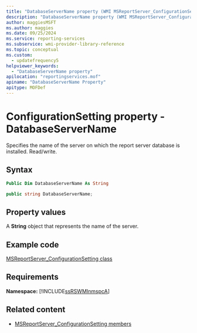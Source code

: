```yaml
---
title: "DatabaseServerName property (WMI MSReportServer_ConfigurationSetting)"
description: "DatabaseServerName property (WMI MSReportServer_ConfigurationSetting)"
author: maggiesMSFT
ms.author: maggies
ms.date: 09/25/2024
ms.service: reporting-services
ms.subservice: wmi-provider-library-reference
ms.topic: conceptual
ms.custom:
  - updatefrequency5
helpviewer_keywords:
  - "DatabaseServerName property"
apilocation: "reportingservices.mof"
apiname: "DatabaseServerName Property"
apitype: MOFDef
---
```

# ConfigurationSetting property - DatabaseServerName
  Specifies the name of the server on which the report server database is installed. Read/write.  
  
## Syntax  
  
```vb  
Public Dim DatabaseServerName As String  
```  
  
```csharp  
public string DatabaseServerName;  
```  
  
## Property values  
 A **String** object that represents the name of the server.  
  
## Example code  
 [MSReportServer_ConfigurationSetting class](../../reporting-services/wmi-provider-library-reference/msreportserver-configurationsetting-class.md)  
  
## Requirements  
 **Namespace:** [!INCLUDE[ssRSWMInmspcA](../../includes/ssrswminmspca-md.md)]  
  
## Related content

- [MSReportServer_ConfigurationSetting members](../../reporting-services/wmi-provider-library-reference/msreportserver-configurationsetting-members.md)
